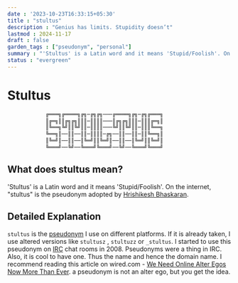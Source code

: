 ```yaml
---
date : '2023-10-23T16:33:15+05:30'
title : "stultus"
description : "Genius has limits. Stupidity doesn’t"
lastmod : 2024-11-17
draft : false
garden_tags : ["pseudonym", "personal"]
summary : "'Stultus' is a Latin word and it means 'Stupid/Foolish'. On the internet, 'stultus' is the pseudonym adopted by Hrishikesh Bhaskaran."
status : "evergreen"
---
```


# Stultus

```txt
            ╔═══╗╔════╗╔╗─╔╗╔╗───╔════╗╔╗─╔╗╔═══╗
            ║╔═╗║║╔╗╔╗║║║─║║║║───║╔╗╔╗║║║─║║║╔═╗║
            ║╚══╗╚╝║║╚╝║║─║║║║───╚╝║║╚╝║║─║║║╚══╗
            ╚══╗║──║║──║║─║║║║─╔╗──║║──║║─║║╚══╗║
            ║╚═╝║──║║──║╚═╝║║╚═╝║──║║──║╚═╝║║╚═╝║
            ╚═══╝──╚╝──╚═══╝╚═══╝──╚╝──╚═══╝╚═══╝
```

## What does stultus mean?
'Stultus' is a Latin word and it means 'Stupid/Foolish'. On the internet, "stultus" is the pseudonym adopted by [Hrishikesh Bhaskaran](https://stultus.in/about).

## Detailed Explanation
`stultus` is the [pseudonym](https://en.wikipedia.org/wiki/Pseudonym) I use on different platforms. If it is already taken, I use altered versions like `stultusz` , `stultuzz` or `_stultus`. I started to use this pseudonym on [IRC](https://en.wikipedia.org/wiki/Internet\_Relay\_Chat) chat rooms in 2008.  Pseudonyms were a thing in IRC. Also, it is cool to have one. Thus the name and hence the domain name. I recommend reading this article on wired.com - [We Need Online Alter Egos Now More Than Ever](https://www.wired.com/2014/04/why-we-need-online-alter-egos-now-more-than-ever/). a pseudonym is not an alter ego, but you get the idea. 